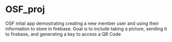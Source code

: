 # OSF_proj

OSF inital app demostrating creating a new member user and using their information to store in firebase.
Goal is to include taking a picture, sending it to firebase, and generating a key to access a QR Code
